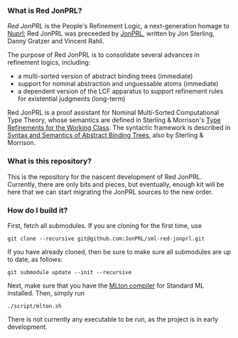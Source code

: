 ### What is Red JonPRL?

*Red JonPRL* is the People's Refinement Logic, a next-generation homage
to [Nuprl](http://www.nuprl.org); Red JonPRL was preceeded by
[JonPRL](http://www.github.com/jonsterling/jonprl), written by Jon Sterling,
Danny Gratzer and Vincent Rahli.

The purpose of Red JonPRL is to consolidate several advances in refinement logics,
including:

- a multi-sorted version of abstract binding trees (immediate)
- support for nominal abstraction and unguessable atoms (immediate)
- a dependent version of the LCF apparatus to support refinement rules
  for existential judgments (long-term)

Red JonPRL is a proof assistant for Nominal Multi-Sorted Computational Type Theory,
whose semantics are defined in Sterling & Morrison's
[Type Refinements for the Working Class](https://github.com/jonsterling/type-refinements-for-the-working-class). The syntactic framework is described in
[Syntax and Semantics of Abstract Binding Trees](https://github.com/jonsterling/syntax-and-semantics-of-abts),
also by Sterling & Morrison.

### What is this repository?

This is the repository for the nascent development of Red JonPRL. Currently, there are
only bits and pieces, but eventually, enough kit will be here that we can start migrating
the JonPRL sources to the new order.

### How do I build it?

First, fetch all submodules. If you are cloning for the first time, use

    git clone --recursive git@github.com:JonPRL/sml-red-jonprl.git

If you have already cloned, then be sure to make sure all submodules are up to date,
as follows:

    git submodule update --init --recursive

Next, make sure that you have the [MLton compiler](http://mlton.org/) for Standard
ML installed. Then, simply run

    ./script/mlton.sh

There is not currently any executable to be run, as the project is in early
development.
